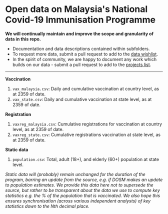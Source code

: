 # Open data on Malaysia's National Covid-​19 Immunisation Programme 

**We will continually maintain and improve the scope and granularity of data in this repo.**
+ Documentation and data descriptions contained within subfolders. 
+ To request more data, submit a pull request to add to the [data wishlist](https://github.com/CITF-Malaysia/citf-public/blob/main/CONTRIB.md#data-requests).
+ In the spirit of community, we are happy to document any work which builds on our data - submit a pull request to add to the [projects list](https://github.com/CITF-Malaysia/citf-public/blob/main/CONTRIB.md#share-your-work).

---

**Vaccination**
1) `vax_malaysia.csv`: Daily and cumulative vaccination at country level, as at 2359 of date.
2) `vax_state.csv`: Daily and cumulative vaccination at state level, as at 2359 of date.

**Registration**
1) `vaxreg_malaysia.csv`: Cumulative registrations for vaccination at country level, as at 2359 of date.
2) `vaxreg_state.csv`: Cumulative registrations vaccination at state level, as at 2359 of date.

**Static data**

1) `population.csv`: Total, adult (18+), and elderly (60+) population at state level.

_Static data will (probably) remain unchanged for the duration of the program, barring an update from the source, e.g. if DOSM makes an update to population estimates. We provide this data here not to supersede the source, but rather to be transparent about the data we use to compute key statistics e.g. the % of the population that is vaccinated. We also hope this ensures synchronisation (across various independent analysts) of key statistics down to the Nth decimal place._
